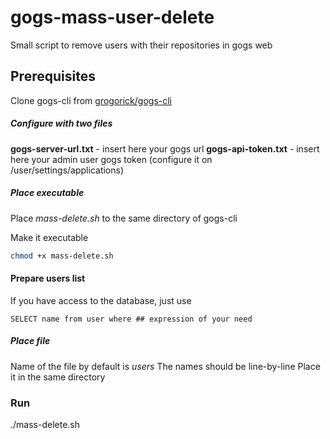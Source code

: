 # gogs-mass-user-delete
Small script to remove users with their repositories in gogs web

## Prerequisites

Clone gogs-cli from [grogorick/gogs-cli](https://github.com/grogorick/gogs-cli)

##### Configure with two files 

**gogs-server-url.txt** - insert here your gogs url
**gogs-api-token.txt**  - insert here your admin user gogs token (configure it on /user/settings/applications)

##### Place executable

Place *mass-delete.sh* to the same directory of gogs-cli

Make it executable

```bash
chmod +x mass-delete.sh
```

#### Prepare users list
If you have access to the database, just use 

```mysql
SELECT name from user where ## expression of your need
```

##### Place file
Name of the file by default is *users*
The names should be line-by-line
Place it in the same directory

### Run

./mass-delete.sh

